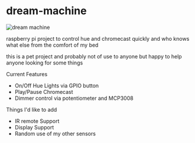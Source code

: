 # dream-machine
![dream machine](https://img1.etsystatic.com/119/0/10528271/il_340x270.1060758357_5wct.jpg)


raspberry pi project to control hue and chromecast quickly and who knows what else from the comfort of my bed

this is a pet project and probably not of use to anyone but happy to help anyone looking for some things



Current Features
 * On/Off Hue Lights via GPIO button
 * Play/Pause Chromecast
 * Dimmer control via potentiometer and MCP3008
 
 Things I'd like to add
 * IR remote Support
 * Display Support
 * Random use of my other sensors
